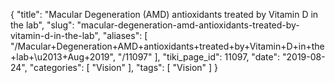 {
    "title": "Macular Degeneration (AMD) antioxidants treated by Vitamin D in the lab",
    "slug": "macular-degeneration-amd-antioxidants-treated-by-vitamin-d-in-the-lab",
    "aliases": [
        "/Macular+Degeneration+AMD+antioxidants+treated+by+Vitamin+D+in+the+lab+\u2013+Aug+2019",
        "/11097"
    ],
    "tiki_page_id": 11097,
    "date": "2019-08-24",
    "categories": [
        "Vision"
    ],
    "tags": [
        "Vision"
    ]
}
